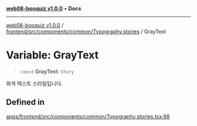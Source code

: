 [**web08-booquiz v1.0.0**](../../../../../../README.md) • **Docs**

***

[web08-booquiz v1.0.0](../../../../../../modules.md) / [frontend/src/components/common/Typography.stories](../README.md) / GrayText

# Variable: GrayText

> `const` **GrayText**: `Story`

회색 텍스트 스타일입니다.

## Defined in

[apps/frontend/src/components/common/Typography.stories.tsx:88](https://github.com/boostcampwm-2024/web08-BooQuiz/blob/7476b6206e2a8c55cace72cc6ee6a8796386519f/apps/frontend/src/components/common/Typography.stories.tsx#L88)
